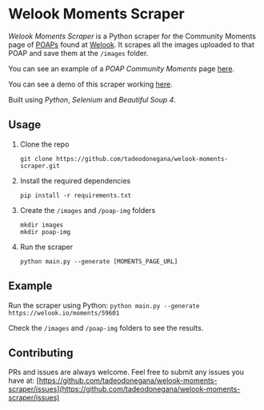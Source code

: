 # Welook Moments Scraper
*Welook Moments Scraper* is a Python scraper for the Community Moments page of [POAPs](https://poap.xyz/) found at [Welook](https://welook.io/). It scrapes all the images uploaded to that POAP and save them at the `/images` folder.

You can see an example of a *POAP Community Moments* page [here](https://welook.io/moments/59601).

You can see a demo of this scraper working [here](https://youtu.be/YqNDohoeaFg).

Built using *Python*, *Selenium* and *Beautiful Soup 4*.

## Usage
1. Clone the repo
    ```
    git clone https://github.com/tadeodonegana/welook-moments-scraper.git
    ```
2. Install the required dependencies
    ```
    pip install -r requirements.txt
    ```
3. Create the `/images` and `/poap-img` folders
    ```
    mkdir images
    mkdir poap-img
    ```
4. Run the scraper
    ```
    python main.py --generate [MOMENTS_PAGE_URL]
    ```
## Example
Run the scraper using Python:
    ```
    python main.py --generate https://welook.io/moments/59601
    ```

Check the `/images` and `/poap-img` folders to see the results.
## Contributing 
PRs and issues are always welcome. Feel free to submit any issues you have at: [https://github.com/tadeodonegana/welook-moments-scraper/issues](https://github.com/tadeodonegana/welook-moments-scraper/issues)